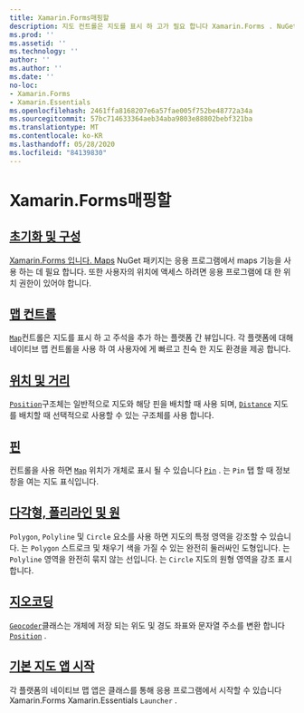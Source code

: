 ```yaml
---
title: Xamarin.Forms매핑할
description: 지도 컨트롤은 지도를 표시 하 고가 필요 합니다 Xamarin.Forms . NuGet 패키지를 매핑합니다.
ms.prod: ''
ms.assetid: ''
ms.technology: ''
author: ''
ms.author: ''
ms.date: ''
no-loc:
- Xamarin.Forms
- Xamarin.Essentials
ms.openlocfilehash: 2461ffa8168207e6a57fae005f752be48772a34a
ms.sourcegitcommit: 57bc714633364aeb34aba9803e88802bebf321ba
ms.translationtype: MT
ms.contentlocale: ko-KR
ms.lasthandoff: 05/28/2020
ms.locfileid: "84139830"
---
```

# <a name="xamarinforms-map"></a>Xamarin.Forms매핑할

## <a name="initialization-and-configuration"></a>[초기화 및 구성](setup.md)

[ Xamarin.Forms 입니다. Maps](https://www.nuget.org/packages/Xamarin.Forms.Maps/) NuGet 패키지는 응용 프로그램에서 maps 기능을 사용 하는 데 필요 합니다. 또한 사용자의 위치에 액세스 하려면 응용 프로그램에 대 한 위치 권한이 있어야 합니다.

## <a name="map-control"></a>[맵 컨트롤](map.md)

[`Map`](xref:Xamarin.Forms.Maps.Map)컨트롤은 지도를 표시 하 고 주석을 추가 하는 플랫폼 간 뷰입니다. 각 플랫폼에 대해 네이티브 맵 컨트롤을 사용 하 여 사용자에 게 빠르고 친숙 한 지도 환경을 제공 합니다.

## <a name="position-and-distance"></a>[위치 및 거리](position-distance.md)

[`Position`](xref:Xamarin.Forms.Maps.Position)구조체는 일반적으로 지도와 해당 핀을 배치할 때 사용 되며, [`Distance`](xref:Xamarin.Forms.Maps.Distance) 지도를 배치할 때 선택적으로 사용할 수 있는 구조체를 사용 합니다.

## <a name="pins"></a>[핀](pins.md)

컨트롤을 사용 하면 [`Map`](xref:Xamarin.Forms.Maps.Map) 위치가 개체로 표시 될 수 있습니다 [`Pin`](xref:Xamarin.Forms.Maps.Pin) . 는 `Pin` 탭 할 때 정보 창을 여는 지도 표식입니다.

## <a name="polygons-polylines-and-circles"></a>[다각형, 폴리라인 및 원](polygons.md)

`Polygon`, `Polyline` 및 `Circle` 요소를 사용 하면 지도의 특정 영역을 강조할 수 있습니다. 는 `Polygon` 스트로크 및 채우기 색을 가질 수 있는 완전히 둘러싸인 도형입니다. 는 `Polyline` 영역을 완전히 묶지 않는 선입니다. 는 `Circle` 지도의 원형 영역을 강조 표시 합니다.

## <a name="geocoding"></a>[지오코딩](geocoder.md)

[`Geocoder`](xref:Xamarin.Forms.Maps.Geocoder)클래스는 개체에 저장 되는 위도 및 경도 좌표와 문자열 주소를 변환 합니다 [`Position`](xref:Xamarin.Forms.Maps.Position) .

## <a name="launch-the-native-map-app"></a>[기본 지도 앱 시작](native-map-app.md)

각 플랫폼의 네이티브 맵 앱은 클래스를 통해 응용 프로그램에서 시작할 수 있습니다 Xamarin.Forms Xamarin.Essentials `Launcher` .
